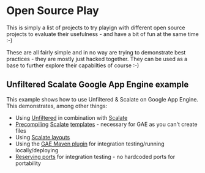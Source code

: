 Open Source Play
=====================

This is simply a list of projects to try playign with different open source projects
to evaluate their usefulness - and have a bit of fun at the same time :-)

These are all fairly simple and in no way are trying to demonstrate best practices -
they are mostly just hacked together. They can be used as a base to further explore
their capabilties of course :-)

Unfiltered Scalate Google App Engine example
--------------------------------------------

This example shows how to use Unfiltered & Scalate on Google App Engine. This
demonstrates, among other things:

* Using [Unfiltered](http://unfiltered.databinder.net/Unfiltered.html "Unfiltered") in combination with [Scalate](http://scalate.fusesource.org/ "Scalate")
* [Precompiling](http://scalate.fusesource.org/documentation/user-guide.html#precompiling_templates "Precompiling Scalate templates") [Scalate](http://scalate.fusesource.org/ "Scalate") [templates](http://scalate.fusesource.org/documentation/user-guide.html#Template_Languages "Scalate template languages") - necessary for GAE as you can't create files
* Using [Scalate layouts](http://scalate.fusesource.org/documentation/user-guide.html#layouts "Scalate layouts")
* Using the [GAE Maven plugin](http://code.google.com/p/maven-gae-plugin/ "GAE Maven plugin") for integration testing/running locally/deploying
* [Reserving ports](http://mojo.codehaus.org/build-helper-maven-plugin/reserve-network-port-mojo.html "Reserve network ports") for integration testing - no hardcoded ports for portability
